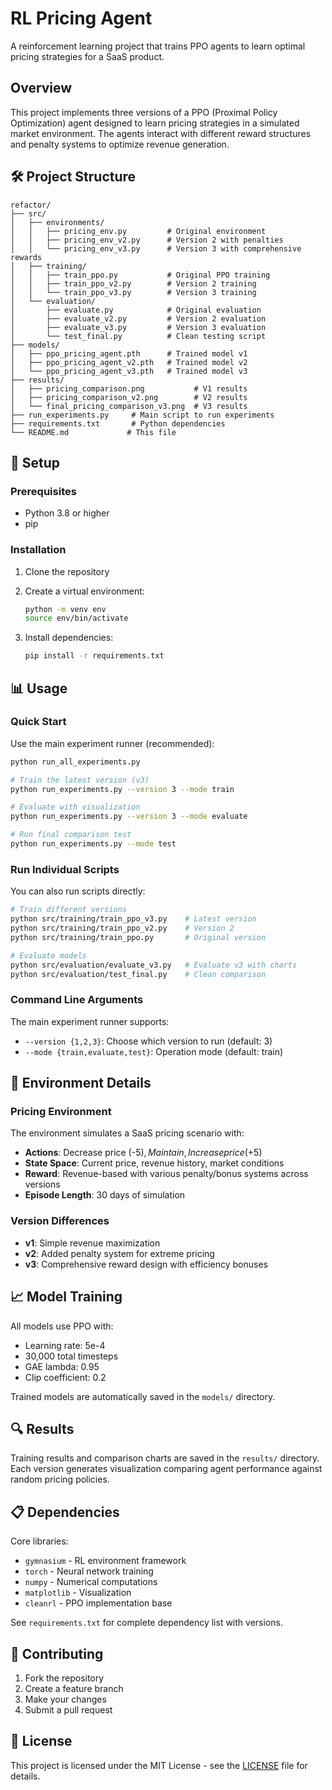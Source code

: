# RL Pricing Agent

A reinforcement learning project that trains PPO agents to learn optimal pricing strategies for a SaaS product.

## Overview

This project implements three versions of a PPO (Proximal Policy Optimization) agent designed to learn pricing strategies in a simulated market environment. The agents interact with different reward structures and penalty systems to optimize revenue generation.

## 🛠️ Project Structure

```
refactor/
├── src/
│   ├── environments/
│   │   ├── pricing_env.py         # Original environment
│   │   ├── pricing_env_v2.py      # Version 2 with penalties
│   │   └── pricing_env_v3.py      # Version 3 with comprehensive rewards
│   ├── training/
│   │   ├── train_ppo.py           # Original PPO training
│   │   ├── train_ppo_v2.py        # Version 2 training
│   │   └── train_ppo_v3.py        # Version 3 training
│   └── evaluation/
│       ├── evaluate.py            # Original evaluation
│       ├── evaluate_v2.py         # Version 2 evaluation
│       ├── evaluate_v3.py         # Version 3 evaluation
│       └── test_final.py          # Clean testing script
├── models/
│   ├── ppo_pricing_agent.pth      # Trained model v1
│   ├── ppo_pricing_agent_v2.pth   # Trained model v2
│   └── ppo_pricing_agent_v3.pth   # Trained model v3
├── results/
│   ├── pricing_comparison.png           # V1 results
│   ├── pricing_comparison_v2.png        # V2 results
│   └── final_pricing_comparison_v3.png  # V3 results
├── run_experiments.py     # Main script to run experiments
├── requirements.txt       # Python dependencies
└── README.md             # This file
```

## 🚀 Setup

### Prerequisites

- Python 3.8 or higher
- pip

### Installation

1. Clone the repository
2. Create a virtual environment:

   ```bash
   python -m venv env
   source env/bin/activate

   ```

3. Install dependencies:
   ```bash
   pip install -r requirements.txt
   ```

## 📊 Usage

### Quick Start

Use the main experiment runner (recommended):

```bash
python run_all_experiments.py
```

```bash
# Train the latest version (v3)
python run_experiments.py --version 3 --mode train

# Evaluate with visualization
python run_experiments.py --version 3 --mode evaluate

# Run final comparison test
python run_experiments.py --mode test
```

### Run Individual Scripts

You can also run scripts directly:

```bash
# Train different versions
python src/training/train_ppo_v3.py    # Latest version
python src/training/train_ppo_v2.py    # Version 2
python src/training/train_ppo.py       # Original version

# Evaluate models
python src/evaluation/evaluate_v3.py   # Evaluate v3 with charts
python src/evaluation/test_final.py    # Clean comparison
```

### Command Line Arguments

The main experiment runner supports:

- `--version {1,2,3}`: Choose which version to run (default: 3)
- `--mode {train,evaluate,test}`: Operation mode (default: train)

## 🎯 Environment Details

### Pricing Environment

The environment simulates a SaaS pricing scenario with:

- **Actions**: Decrease price (-$5), Maintain, Increase price (+$5)
- **State Space**: Current price, revenue history, market conditions
- **Reward**: Revenue-based with various penalty/bonus systems across versions
- **Episode Length**: 30 days of simulation

### Version Differences

- **v1**: Simple revenue maximization
- **v2**: Added penalty system for extreme pricing
- **v3**: Comprehensive reward design with efficiency bonuses

## 📈 Model Training

All models use PPO with:

- Learning rate: 5e-4
- 30,000 total timesteps
- GAE lambda: 0.95
- Clip coefficient: 0.2

Trained models are automatically saved in the `models/` directory.

## 🔍 Results

Training results and comparison charts are saved in the `results/` directory. Each version generates visualization comparing agent performance against random pricing policies.

## 📋 Dependencies

Core libraries:

- `gymnasium` - RL environment framework
- `torch` - Neural network training
- `numpy` - Numerical computations
- `matplotlib` - Visualization
- `cleanrl` - PPO implementation base

See `requirements.txt` for complete dependency list with versions.

## 🤝 Contributing

1. Fork the repository
2. Create a feature branch
3. Make your changes
4. Submit a pull request

## 📄 License

This project is licensed under the MIT License - see the [LICENSE](LICENSE) file for details.
